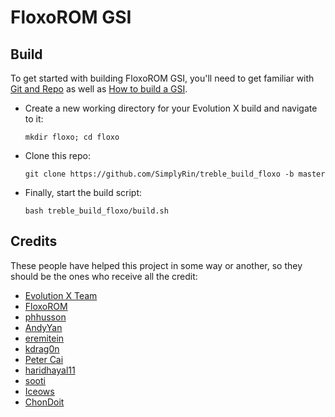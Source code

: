 # FloxoROM GSI

## Build
To get started with building FloxoROM GSI, you'll need to get familiar with [Git and Repo](https://source.android.com/source/using-repo.html) as well as [How to build a GSI](https://github.com/phhusson/treble_experimentations/wiki/How-to-build-a-GSI%3F).
- Create a new working directory for your Evolution X build and navigate to it:
    ```
    mkdir floxo; cd floxo
    ```
- Clone this repo:
    ```
    git clone https://github.com/SimplyRin/treble_build_floxo -b master
    ```
- Finally, start the build script:
    ```
    bash treble_build_floxo/build.sh
    ```

## Credits
These people have helped this project in some way or another, so they should be the ones who receive all the credit:
- [Evolution X Team](https://evolution-x.org)
- [FloxoROM](https://github.com/FloxoRom)
- [phhusson](https://github.com/phhusson)
- [AndyYan](https://github.com/AndyCGYan)
- [eremitein](https://github.com/eremitein)
- [kdrag0n](https://github.com/kdrag0n)
- [Peter Cai](https://github.com/PeterCxy)
- [haridhayal11](https://github.com/haridhayal11)
- [sooti](https://github.com/sooti)
- [Iceows](https://github.com/Iceows)
- [ChonDoit](https://github.com/ChonDoit)
